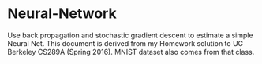 # Neural-Network
Use back propagation and stochastic gradient descent to estimate a simple Neural Net. This document is derived from my Homework solution to UC Berkeley CS289A (Spring 2016). MNIST dataset also comes from that class.

